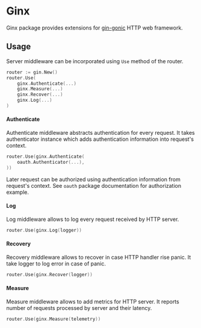 # Ginx

Ginx package provides extensions for [gin-gonic](https://github.com/gin-gonic/gin) HTTP web framework. 

## Usage

Server middleware can be incorporated using `Use` method of the router.

```go
router := gin.New()
router.Use(
	ginx.Authenticate(...)
	ginx.Measure(...)
	ginx.Recover(...)
	ginx.Log(...)
)

```

#### Authenticate

Authenticate middleware abstracts authentication for every request. It takes authenticator instance which adds authentication information into request's context. 

```go
router.Use(ginx.Authenticate(
	oauth.Authenticator(...),
))
```

Later request can be authorized using authentication information from request's context. See `oauth` package documentation for authorization example.

#### Log

Log middleware allows to log every request received by HTTP server.

```go
router.Use(ginx.Log(logger))
```

#### Recovery

Recovery middleware allows to recover in case HTTP handler rise panic. It take logger to log error in case of panic.

```go
router.Use(ginx.Recover(logger))
```

#### Measure

Measure middleware allows to add metrics for HTTP server. It reports number of requests processed by server and their latency.

```go
router.Use(ginx.Measure(telemetry))
```
